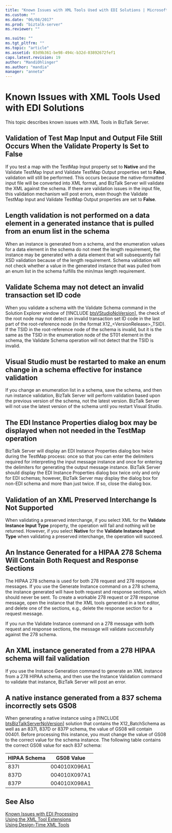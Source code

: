 ```yaml
---
title: "Known Issues with XML Tools Used with EDI Solutions | Microsoft Docs"
ms.custom: ""
ms.date: "06/08/2017"
ms.prod: "biztalk-server"
ms.reviewer: ""

ms.suite: ""
ms.tgt_pltfrm: ""
ms.topic: "article"
ms.assetid: 03d9b361-be98-494c-b32d-03892672fef1
caps.latest.revision: 19
author: "MandiOhlinger"
ms.author: "mandia"
manager: "anneta"
---
```

# Known Issues with XML Tools Used with EDI Solutions
This topic describes known issues with XML Tools in BizTalk Server.  
  
## Validation of Test Map Input and Output File Still Occurs When the Validate Property Is Set to False  
 If you test a map with the TestMap Input property set to **Native** and the Validate TestMap Input and Validate TestMap Output properties set to **False**, validation will still be performed. This occurs because the native-formatted input file will be converted into XML format, and BizTalk Server will validate the XML against the schema. If there are validation issues in the input file, this validation mechanism will post errors, even though the Validate TestMap Input and Validate TestMap Output properties are set to **False**.  
  
## Length validation is not performed on a data element in a generated instance that is pulled from an enum list in the schema  
 When an instance is generated from a schema, and the enumeration values for a data element in the schema do not meet the length requirement, the instance may be generated with a data element that will subsequently fail XSD validation because of the length requirement. Schema validation will not check whether a value in the generated instance that was pulled from an enum list in the schema fulfills the min/max length requirement.  
  
## Validate Schema may not detect an invalid transaction set ID code  
 When you validate a schema with the Validate Schema command in the Solution Explorer window of [!INCLUDE [btsVStudioNoVersion](../includes/btsvstudionoversion-md.md)], the check of the root node may not detect an invalid transaction set ID code in the last part of the root-reference node (in the format X12_\<VersionRelease\>_TSID). If the TSID in the root-reference node of the schema is invalid, but it is the same as the TSID in the enumeration node of the ST01 element in the schema, the Validate Schema operation will not detect that the TSID is invalid.  
  
## Visual Studio must be restarted to make an enum change in a schema effective for instance validation  
 If you change an enumeration list in a schema, save the schema, and then run instance validation, BizTalk Server will perform validation based upon the previous version of the schema, not the latest version. BizTalk Server will not use the latest version of the schema until you restart Visual Studio.  
  
## The EDI Instance Properties dialog box may be displayed when not needed in the TestMap operation  
 BizTalk Server will display an EDI Instance Properties dialog box twice during the TestMap process: once so that you can enter the delimiters required for interpreting the input message instance and once for entering the delimiters for generating the output message instance. BizTalk Server should display the EDI Instance Properties dialog box twice only and only for EDI schemas; however, BizTalk Server may display the dialog box for non-EDI schema and more than just twice. If so, close the dialog box.  
  
## Validation of an XML Preserved Interchange Is Not Supported  
 When validating a preserved interchange, if you select XML for the **Validate Instance Input Type** property, the operation will fail and nothing will be returned. However, if you select **Native** for the **Validate Instance Input Type** when validating a preserved interchange, the operation will succeed.  
  
## An Instance Generated for a HIPAA 278 Schema Will Contain Both Request and Response Sections  
 The HIPAA 278 schema is used for both 278 request and 278 response messages. If you use the Generate Instance command on a 278 schema, the instance generated will have both request and response sections, which should never be sent. To create a workable 278 request or 278 response message, open the instance that the XML tools generated in a text editor, and delete one of the sections, e.g., delete the response section for a request message.  
  
 If you run the Validate Instance command on a 278 message with both request and response sections, the message will validate successfully against the 278 schema.  
  
## An XML instance generated from a 278 HIPAA schema will fail validation  
 If you use the Instance Generation command to generate an XML instance from a 278 HIPAA schema, and then use the Instance Validation command to validate that instance, BizTalk Server will post an error.  
  
## A native instance generated from a 837 schema incorrectly sets GS08  
 When generating a native instance using a [!INCLUDE [btsBizTalkServerNoVersion](../includes/btsbiztalkservernoversion-md.md)] solution that contains the X12_BatchSchema as well as an 837I, 837D or 837P schema, the value of GS08 will contain 00401. Before processing this instance, you must change the value of GS08 to the correct value for the schema instance.  The following table contains the correct GS08 value for each 837 schema:  
  
|HIPAA Schema|GS08 Value|  
|------------------|----------------|  
|837I|004010X096A1|  
|837D|004010X097A1|  
|837P|004010X098A1|  
  
## See Also  
 [Known Issues with EDI Processing](../core/known-issues-with-edi-processing.md)   
 [Using the XML Tool Extensions](../core/using-the-xml-tool-extensions.md)   
 [Using Design-Time XML Tools](../core/using-design-time-xml-tools.md)